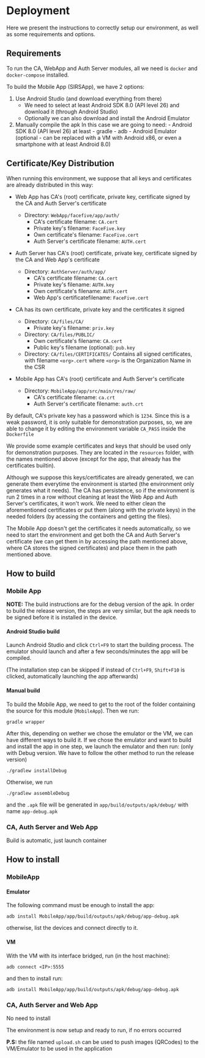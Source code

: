 # Deployment

Here we present the instructions to correctly setup our environment, as well as some requirements and
options.

## Requirements
To run the CA, WebApp and Auth Server modules, all we need is `docker` and `docker-compose` installed.

To build the Mobile App (SIRSApp), we have 2 options:
1. Use Android Studio (and download everything from there)
   - We need to select at least Android SDK 8.0 (API level 26) and download it (through Android Studio)
   - Optionally we can also download and install the Android Emulator
2. Manually compile the apk
   In this case we are going to need:
       - Android SDK 8.0 (API level 26) at least
       - gradle
       - adb
       - Android Emulator (optional - can be replaced with a VM with Android x86, or even a smartphone with
       at least Android 8.0)

## Certificate/Key Distribution
When running this environment, we suppose that all keys and certificates are already distributed in this way:
- Web App has CA's (root) certificate, private key, certificate signed by the CA and Auth Server's certificate
  - Directory: `WebApp/facefive/app/auth/`
    - CA's certificate filename:          `CA.cert`
    - Private key's filename:             `FaceFive.key`
    - Own certificate's filename:         `FaceFive.cert`
    - Auth Server's certificate filename: `AUTH.cert`

- Auth Server has CA's (root) certificate, private key, certificate signed by the CA and Web App's certificate
  - Directory: `AuthServer/auth/app/`
    - CA's certificate filename:     `CA.cert`
    - Private key's filename:        `AUTH.key`
    - Own certificate's filename:    `AUTH.cert`
    - Web App's certificatefilename: `FaceFive.cert`

- CA has its own certificate, private key and the certificates it signed
  - Directory: `CA/files/CA/`
    - Private key's filename: `priv.key`
  - Directory: `CA/files/PUBLIC/`
    - Own certificate's filename: `CA.cert`
    - Public key's filename (optional): `pub.key`
  - Directory: `CA/files/CERTIFICATES/`
      Contains all signed certificates, with filename `<org>.cert` where `<org>` is the Organization Name in the CSR

- Mobile App has CA's (root) certificate and Auth Server's certificate
  - Directory: `MobileApp/app/src/main/res/raw/`
    - CA's certificate filename:          `ca.crt`
    - Auth Server's certificate filename: `auth.crt`

By default, CA's private key has a password which is `1234`. Since this is a weak password, it is only suitable for
demonstration purposes, so, we are able to change it by editing the environment variable `CA_PASS` inside the `Dockerfile`

We provide some example certificates and keys that should be used only for demonstration purposes. They are located
in the `resources` folder, with the names mentioned above (except for the app, that already has the certificates builtin).

Although we suppose this keys/certificates are already generated, we can generate them everytime the environment is
started (the environment only generates what it needs). The CA has persistence, so if the environment is run 2 times
in a row without cleaning at least the Web App and Auth Server's certificates, it won't work. We need to either
clean the aforementioned certificates or put them (along with the private keys) in the needed folders (by acessing
the containers and getting the files).

The Mobile App doesn't get the certificates it needs automatically, so we need to start the environment and get both
the CA and Auth Server's certificate (we can get them in by accessing the path mentioned above, where CA stores the
signed certificates) and place them in the path mentioned above.

## How to build
### Mobile App

**NOTE:** The build instructions are for the debug version of the apk. In order to build the release version,
the steps are very similar, but the apk needs to be signed before it is installed in the device.

#### Android Studio build
Launch Android Studio and click `Ctrl+F9` to start the building process.
The emulator should launch and after a few seconds/minutes the app will be compiled.

(The installation step can be skipped if instead of `Ctrl+F9`, `Shift+F10` is clicked, automatically launching the app afterwards)

#### Manual build
To build the Mobile App, we need to get to the root of the folder containing the source for this module (`MobileApp`).
Then we run:

`gradle wrapper`

After this, depending on wether we chose the emulator or the VM, we can have different ways to build it.
If we chose the emulator and want to build and install the app in one step, we launch the emulator and then run:
(only with Debug version. We have to follow the other method to run the release version)

`./gradlew installDebug`

Otherwise, we run

`./gradlew assembleDebug`

and the `.apk` file will be generated in `app/build/outputs/apk/debug/` with name `app-debug.apk`

### CA, Auth Server and Web App
Build is automatic, just launch container

## How to install
### MobileApp

#### Emulator

The following command must be enough to install the app:

`adb install MobileApp/app/build/outputs/apk/debug/app-debug.apk`

otherwise, list the devices and connect directly to it.

#### VM
With the VM with its interface bridged, run (in the host machine):

`adb connect <IP>:5555`

and then to install run:

`adb install MobileApp/app/build/outputs/apk/debug/app-debug.apk`

### CA, Auth Server and Web App
No need to install


The environment is now setup and ready to run, if no errors occurred

**P.S:** the file named `upload.sh` can be used to push images (QRCodes) to the VM/Emulator to be used in the application
